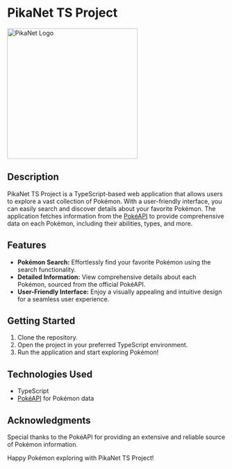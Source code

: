 # PikaNet TS Project

<img src="https://prnt.sc/E16BqRbIBjE1" alt="PikaNet Logo" width="300"/>

## Description
PikaNet TS Project is a TypeScript-based web application that allows users to explore a vast collection of Pokémon. With a user-friendly interface, you can easily search and discover details about your favorite Pokémon. The application fetches information from the [PokéAPI](https://pokeapi.co/) to provide comprehensive data on each Pokémon, including their abilities, types, and more.

## Features
- **Pokémon Search:** Effortlessly find your favorite Pokémon using the search functionality.
- **Detailed Information:** View comprehensive details about each Pokémon, sourced from the official PokéAPI.
- **User-Friendly Interface:** Enjoy a visually appealing and intuitive design for a seamless user experience.

## Getting Started
1. Clone the repository.
2. Open the project in your preferred TypeScript environment.
3. Run the application and start exploring Pokémon!

## Technologies Used
- TypeScript
- [PokéAPI](https://pokeapi.co/) for Pokémon data

## Acknowledgments
Special thanks to the PokéAPI for providing an extensive and reliable source of Pokémon information.

Happy Pokémon exploring with PikaNet TS Project!

